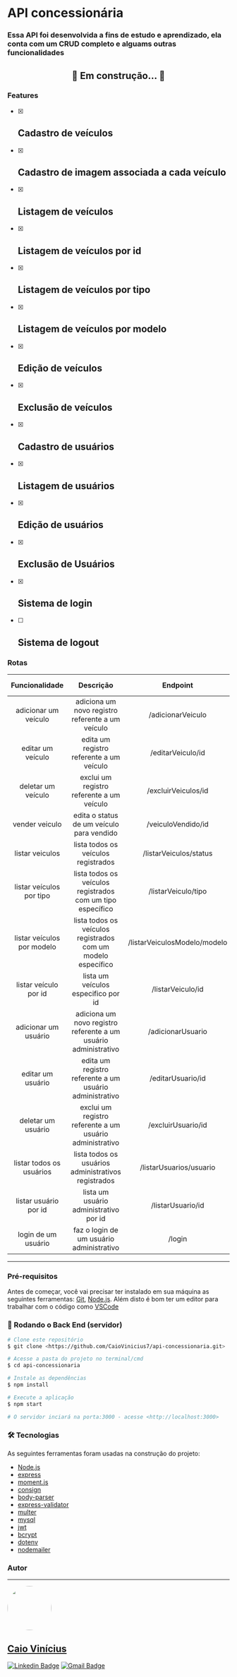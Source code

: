 # API concessionária

### Essa API foi desenvolvida a fins de estudo e aprendizado, ela conta com um CRUD completo e alguams outras funcionalidades

<h2 align="center"> 
	🚧 Em construção... 🚧
</h2>

### Features
	
- [x] Cadastro de veículos
	-
- [x] Cadastro de imagem associada a cada veículo
	-
- [x] Listagem de veículos
	-
- [x] Listagem de veículos por id
	-
- [x] Listagem de veículos por tipo
	-
- [x] Listagem de veículos por modelo
	-
- [x] Edição de veículos
	-
- [x] Exclusão de veículos
	-
- [x] Cadastro de usuários
	-
- [x] Listagem de usuários 
	-
- [x] Edição de usuários 
	-
- [x] Exclusão de Usuários
	-
- [X] Sistema de login
	-
- [ ] Sistema de logout
	-

### Rotas

|       Funcionalidade       |                            Descrição                            |           Endpoint           | metódo | parâmetro opcional? |
|:--------------------------:|:---------------------------------------------------------------:|:----------------------------:|:------:|:-------------------:|
| adicionar um veículo       | adiciona um novo registro referente a um veículo                | /adicionarVeiculo            |  post  |    sem parâmetro    |
| editar um veículo          | edita um registro referente a um veículo                        | /editarVeiculo/id            |  patch |         não         |
| deletar um veículo         | exclui um registro referente a um veículo                       | /excluirVeiculos/id          | delete |         não         |
| vender veiculo             | edita o status de um veículo para vendido                       | /veiculoVendido/id           |  patch |         não         |
| listar veiculos            | lista todos os veículos registrados                             | /listarVeiculos/status       |   get  |         sim         |
| listar veículos por tipo   | lista todos os veículos registrados com um tipo específico      | /listarVeiculo/tipo          |   get  |         não         |
| listar veículos por modelo | lista todos os veículos registrados com um modelo específico    | /listarVeiculosModelo/modelo |   get  |         não         |
| listar veículo por id      | lista um veículos especifico por id                             | /listarVeiculo/id            |   get  |         não         |
| adicionar um usuário       | adiciona um novo registro referente a um usuário administrativo | /adicionarUsuario            |  post  |    sem parâmetro    |
| editar um usuário          | edita um registro referente a um usuário administrativo         | /editarUsuario/id            |  patch |         não         |
| deletar um usuário         | exclui um registro referente a um usuário administrativo        | /excluirUsuario/id           | delete |         não         |
| listar todos os usuários   | lista todos os usuários administrativos registrados             | /listarUsuarios/usuario      |   get  |         sim         |
| listar usuário por id      | lista um usuário administrativo por id                          | /listarUsuario/id            |   get  |         não         |
| login de um usuário        | faz o login de um usuário administrativo                        | /login                       |  post  |    sem parâmetro    |

---

### Pré-requisitos

Antes de começar, você vai precisar ter instalado em sua máquina as seguintes ferramentas:
[Git](https://git-scm.com), [Node.js](https://nodejs.org/en/). 
Além disto é bom ter um editor para trabalhar com o código como [VSCode](https://code.visualstudio.com/)

### 🎲 Rodando o Back End (servidor)

```bash
# Clone este repositório
$ git clone <https://github.com/CaioVinicius7/api-concessionaria.git>

# Acesse a pasta do projeto no terminal/cmd
$ cd api-concessionaria

# Instale as dependências
$ npm install

# Execute a aplicação
$ npm start

# O servidor inciará na porta:3000 - acesse <http://localhost:3000>
```

### 🛠 Tecnologias

As seguintes ferramentas foram usadas na construção do projeto:

- [Node.js](https://nodejs.org/en/)
- [express](https://expressjs.com/pt-br/)
- [moment.js](https://momentjs.com/)
- [consign](https://github.com/jarradseers/consign)
- [body-parser](https://github.com/expressjs/body-parser)
- [express-validator](https://express-validator.github.io/docs/)
- [multer](https://github.com/expressjs/multer)
- [mysql](https://github.com/mysqljs/mysql)
- [jwt](https://github.com/auth0/node-jsonwebtoken#reademe)
- [bcrypt](https://github.com/kelektiv/node.bcrypt.js)
- [dotenv](https://github.com/motdotla/dotenv)
- [nodemailer](https://nodemailer.com/about/)


### Autor
---

<a href="https://www.facebook.com/caio.pereira.94695">
 <img style="border-radius: 50%;" src="https://scontent.fguj3-1.fna.fbcdn.net/v/t1.6435-9/142052074_3709793379112018_4012923653098423199_n.jpg?_nc_cat=105&ccb=1-5&_nc_sid=09cbfe&_nc_ohc=M6BAMRIcOXMAX82huD8&_nc_ht=scontent.fguj3-1.fna&oh=0320f7a4e1ed79a4938fce6918fcf9f3&oe=61421F3E" width="100px;" alt=""/>
 <br />
 <h2><b>Caio Vinícius</b></h2></a>

[![Linkedin Badge](https://img.shields.io/badge/-caio%20pereira-blue?style=flat-square&logo=Linkedin&logoColor=white&link=https://www.linkedin.com/in/tgmarinho/)](https://www.linkedin.com/in/caio-pereira-87a761200) 
[![Gmail Badge](https://img.shields.io/badge/-caio1525pereira@gmail.com-c14438?style=flat-square&logo=Gmail&logoColor=white&link=mailto:caio1525pereira@gmail.com)](mailto:caio1525pereira@gmail.com)